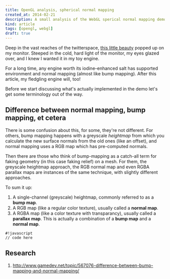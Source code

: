```yaml
---
title: OpenGL analysis, spherical normal mapping
created_at: 2014-02-21
description: A small analysis of the WebGL sperical normal mapping demo as seen on ClickToRelease
kind: article
tags: [opengl, webgl]
draft: true
---
```


Deep in the vast reaches of the twitterspace, [this little
beauty](http://www.clicktorelease.com/code/spherical-normal-mapping/)
popped up on my monitor. Steeped in the cold, hard light of the monitor,
my eyes glazed over, and I knew I wanted it in my toy engine.

For a long time, any engine worth its iodine-enhanced salt has supported
environment and normal mapping (almost like bump mapping). After this
article, my fledgling engine will, too!

<!-- more -->

Before we start discussing what's actually implemented in the demo let's
get some terminology out of the way.

Difference between normal mapping, bump mapping, et cetera
----------------------------------------------------------

There is some confusion about this, for some, they're not different. For
others, bump mapping happens with a greyscale *heightmap* from which you
calculate the new surface normals from the old ones (like an offset), and normal
mapping uses a RGB map which has pre-computed normals.

Then there are those who think of bump-mapping as a catch-all term for
faking geometry (in this case faking relief) on a mesh. For them, the
greyscale heightmap approach, the RGB normal map and even RGBA parallax
maps are instances of the same technique, with slightly different
approaches.

To sum it up:

1. A single-channel (greyscale) heightmap, commonly referred to as a
**bump map**.
2. A RGB map (like a regular color texture), usually called a **normal
map**.
3. A RGBA map (like a color texture with transparancy), usually called a
**parallax map**. This is actually a combination of a **bump map** and a
**normal map**.

~~~
#!javascript
// code here
~~~

Research
--------

1. http://www.gamedev.net/topic/567076-difference-between-bump-mapping-and-normal-mapping/
